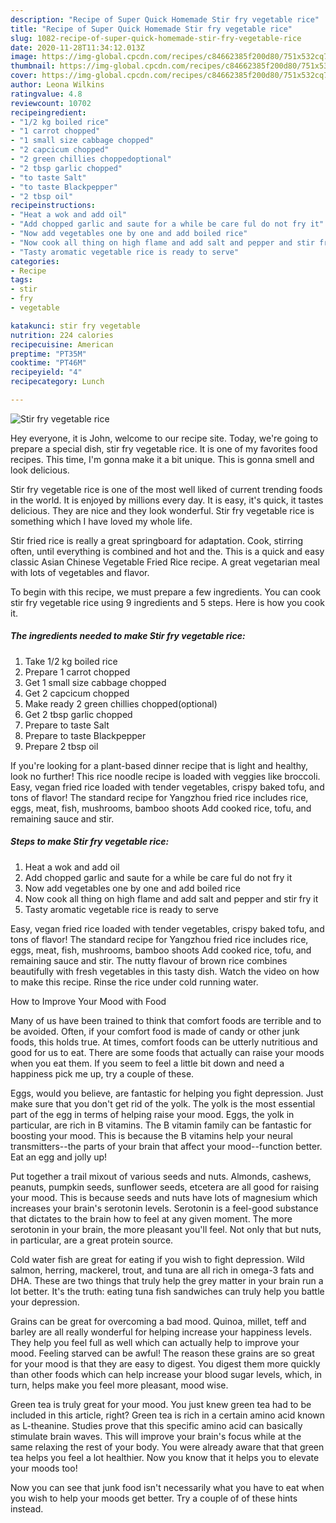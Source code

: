 ```yaml
---
description: "Recipe of Super Quick Homemade Stir fry vegetable rice"
title: "Recipe of Super Quick Homemade Stir fry vegetable rice"
slug: 1082-recipe-of-super-quick-homemade-stir-fry-vegetable-rice
date: 2020-11-28T11:34:12.013Z
image: https://img-global.cpcdn.com/recipes/c84662385f200d80/751x532cq70/stir-fry-vegetable-rice-recipe-main-photo.jpg
thumbnail: https://img-global.cpcdn.com/recipes/c84662385f200d80/751x532cq70/stir-fry-vegetable-rice-recipe-main-photo.jpg
cover: https://img-global.cpcdn.com/recipes/c84662385f200d80/751x532cq70/stir-fry-vegetable-rice-recipe-main-photo.jpg
author: Leona Wilkins
ratingvalue: 4.8
reviewcount: 10702
recipeingredient:
- "1/2 kg boiled rice"
- "1 carrot chopped"
- "1 small size cabbage chopped"
- "2 capcicum chopped"
- "2 green chillies choppedoptional"
- "2 tbsp garlic chopped"
- "to taste Salt"
- "to taste Blackpepper"
- "2 tbsp oil"
recipeinstructions:
- "Heat a wok and add oil"
- "Add chopped garlic and saute for a while be care ful do not fry it"
- "Now add vegetables one by one and add boiled rice"
- "Now cook all thing on high flame and add salt and pepper and stir fry it"
- "Tasty aromatic vegetable rice is ready to serve"
categories:
- Recipe
tags:
- stir
- fry
- vegetable

katakunci: stir fry vegetable 
nutrition: 224 calories
recipecuisine: American
preptime: "PT35M"
cooktime: "PT46M"
recipeyield: "4"
recipecategory: Lunch

---
```



![Stir fry vegetable rice](https://img-global.cpcdn.com/recipes/c84662385f200d80/751x532cq70/stir-fry-vegetable-rice-recipe-main-photo.jpg)

Hey everyone, it is John, welcome to our recipe site. Today, we're going to prepare a special dish, stir fry vegetable rice. It is one of my favorites food recipes. This time, I'm gonna make it a bit unique. This is gonna smell and look delicious.

Stir fry vegetable rice is one of the most well liked of current trending foods in the world. It is enjoyed by millions every day. It is easy, it's quick, it tastes delicious. They are nice and they look wonderful. Stir fry vegetable rice is something which I have loved my whole life.

Stir fried rice is really a great springboard for adaptation. Cook, stirring often, until everything is combined and hot and the. This is a quick and easy classic Asian Chinese Vegetable Fried Rice recipe. A great vegetarian meal with lots of vegetables and flavor.


To begin with this recipe, we must prepare a few ingredients. You can cook stir fry vegetable rice using 9 ingredients and 5 steps. Here is how you cook it.

<!--inarticleads1-->

##### The ingredients needed to make Stir fry vegetable rice:

1. Take 1/2 kg boiled rice
1. Prepare 1 carrot chopped
1. Get 1 small size cabbage chopped
1. Get 2 capcicum chopped
1. Make ready 2 green chillies chopped(optional)
1. Get 2 tbsp garlic chopped
1. Prepare to taste Salt
1. Prepare to taste Blackpepper
1. Prepare 2 tbsp oil


If you&#39;re looking for a plant-based dinner recipe that is light and healthy, look no further! This rice noodle recipe is loaded with veggies like broccoli. Easy, vegan fried rice loaded with tender vegetables, crispy baked tofu, and tons of flavor! The standard recipe for Yangzhou fried rice includes rice, eggs, meat, fish, mushrooms, bamboo shoots Add cooked rice, tofu, and remaining sauce and stir. 

<!--inarticleads2-->

##### Steps to make Stir fry vegetable rice:

1. Heat a wok and add oil
1. Add chopped garlic and saute for a while be care ful do not fry it
1. Now add vegetables one by one and add boiled rice
1. Now cook all thing on high flame and add salt and pepper and stir fry it
1. Tasty aromatic vegetable rice is ready to serve


Easy, vegan fried rice loaded with tender vegetables, crispy baked tofu, and tons of flavor! The standard recipe for Yangzhou fried rice includes rice, eggs, meat, fish, mushrooms, bamboo shoots Add cooked rice, tofu, and remaining sauce and stir. The nutty flavour of brown rice combines beautifully with fresh vegetables in this tasty dish. Watch the video on how to make this recipe. Rinse the rice under cold running water. 

How to Improve Your Mood with Food


Many of us have been trained to think that comfort foods are terrible and to be avoided. Often, if your comfort food is made of candy or other junk foods, this holds true. At times, comfort foods can be utterly nutritious and good for us to eat. There are some foods that actually can raise your moods when you eat them. If you seem to feel a little bit down and need a happiness pick me up, try a couple of these.

Eggs, would you believe, are fantastic for helping you fight depression. Just make sure that you don't get rid of the yolk. The yolk is the most essential part of the egg in terms of helping raise your mood. Eggs, the yolk in particular, are rich in B vitamins. The B vitamin family can be fantastic for boosting your mood. This is because the B vitamins help your neural transmitters--the parts of your brain that affect your mood--function better. Eat an egg and jolly up!

Put together a trail mixout of various seeds and nuts. Almonds, cashews, peanuts, pumpkin seeds, sunflower seeds, etcetera are all good for raising your mood. This is because seeds and nuts have lots of magnesium which increases your brain's serotonin levels. Serotonin is a feel-good substance that dictates to the brain how to feel at any given moment. The more serotonin in your brain, the more pleasant you'll feel. Not only that but nuts, in particular, are a great protein source.

Cold water fish are great for eating if you wish to fight depression. Wild salmon, herring, mackerel, trout, and tuna are all rich in omega-3 fats and DHA. These are two things that truly help the grey matter in your brain run a lot better. It's the truth: eating tuna fish sandwiches can truly help you battle your depression. 

Grains can be great for overcoming a bad mood. Quinoa, millet, teff and barley are all really wonderful for helping increase your happiness levels. They help you feel full as well which can actually help to improve your mood. Feeling starved can be awful! The reason these grains are so great for your mood is that they are easy to digest. You digest them more quickly than other foods which can help increase your blood sugar levels, which, in turn, helps make you feel more pleasant, mood wise.

Green tea is truly great for your mood. You just knew green tea had to be included in this article, right? Green tea is rich in a certain amino acid known as L-theanine. Studies prove that this specific amino acid can basically stimulate brain waves. This will improve your brain's focus while at the same relaxing the rest of your body. You were already aware that that green tea helps you feel a lot healthier. Now you know that it helps you to elevate your moods too!

Now you can see that junk food isn't necessarily what you have to eat when you wish to help your moods get better. Try  a  couple of  of  these  hints  instead.

